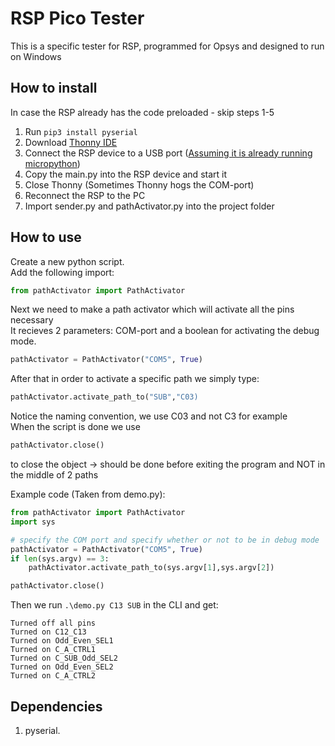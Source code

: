 # RSP Pico Tester 
This is a specific tester for RSP, programmed for Opsys and designed to run on Windows


## How to install
In case the RSP already has the code preloaded - skip steps 1-5  
1. Run `pip3 install pyserial`
2. Download [Thonny IDE](https://thonny.org/)
3. Connect the RSP device to a USB port ([Assuming it is already running micropython](https://micropython.org/download/rp2-pico/))
4. Copy the main.py into the RSP device and start it
5. Close Thonny (Sometimes Thonny hogs the COM-port)
6. Reconnect the RSP to the PC 
7. Import sender.py and pathActivator.py into the project folder


## How to use  
Create a new python script.  
Add the following import:
```python
from pathActivator import PathActivator
```
Next we need to make a path activator which will activate all the pins necessary  
It recieves 2 parameters: COM-port and a boolean for activating the debug mode.
```python
pathActivator = PathActivator("COM5", True)
```
After that in order to activate a specific path we simply type:
```python
pathActivator.activate_path_to("SUB","C03)
```
Notice the naming convention, we use C03 and not C3 for example  
When the script is done we use 
```python
pathActivator.close()
```
to close the object -> should be done before exiting the program and NOT in the middle of 2 paths

Example code (Taken from demo.py):
```python
from pathActivator import PathActivator
import sys

# specify the COM port and specify whether or not to be in debug mode
pathActivator = PathActivator("COM5", True)
if len(sys.argv) == 3:
    pathActivator.activate_path_to(sys.argv[1],sys.argv[2])

pathActivator.close()
```

Then we run `.\demo.py C13 SUB` in the CLI and get:
```
Turned off all pins
Turned on C12_C13
Turned on Odd_Even_SEL1
Turned on C_A_CTRL1
Turned on C_SUB_Odd_SEL2
Turned on Odd_Even_SEL2
Turned on C_A_CTRL2
```
## Dependencies  
1.  pyserial.  

